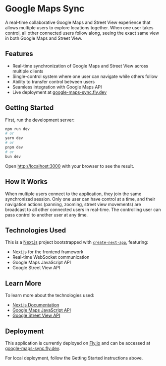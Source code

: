 # Google Maps Sync

A real-time collaborative Google Maps and Street View experience that allows multiple users to explore locations together. When one user takes control, all other connected users follow along, seeing the exact same view in both Google Maps and Street View.

## Features

- Real-time synchronization of Google Maps and Street View across multiple clients
- Single-control system where one user can navigate while others follow
- Ability to transfer control between users
- Seamless integration with Google Maps API
- Live deployment at [google-maps-sync.fly.dev](https://google-maps-sync.fly.dev)

## Getting Started

First, run the development server:

```bash
npm run dev
# or
yarn dev
# or
pnpm dev
# or
bun dev
```

Open [http://localhost:3000](http://localhost:3000) with your browser to see the result.

## How It Works

When multiple users connect to the application, they join the same synchronized session. Only one user can have control at a time, and their navigation actions (panning, zooming, street view movements) are broadcast to all other connected users in real-time. The controlling user can pass control to another user at any time.

## Technologies Used

This is a [Next.js](https://nextjs.org) project bootstrapped with [`create-next-app`](https://nextjs.org/docs/app/api-reference/cli/create-next-app), featuring:

- Next.js for the frontend framework
- Real-time WebSocket communication
- Google Maps JavaScript API
- Google Street View API

## Learn More

To learn more about the technologies used:

- [Next.js Documentation](https://nextjs.org/docs)
- [Google Maps JavaScript API](https://developers.google.com/maps/documentation/javascript)
- [Google Street View API](https://developers.google.com/maps/documentation/javascript/streetview)

## Deployment

This application is currently deployed on [Fly.io](https://fly.io) and can be accessed at [google-maps-sync.fly.dev](https://google-maps-sync.fly.dev).

For local deployment, follow the Getting Started instructions above.
